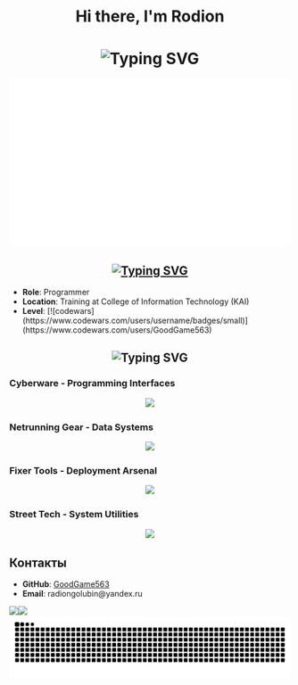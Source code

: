 <h1 align="center">Hi there, I'm Rodion</h1>
<h1 align="center"><img align="center" src="https://readme-typing-svg.herokuapp.com?font=Stalinist+One&duration=4000&pause=1000&color=E60000&center=true&vCenter=true&width=435&lines=Wake+the+f***+Up+Samurai;+we+have+a+city+to+burn" alt="Typing SVG" /></h1>
<p><img src="https://github.com/GoodGame563/GoodGame563/blob/main/Thumbnails-11.png" alt="Arasaka Logo"></p>

<h2 align="center"><a href="https://git.io/typing-svg"><img src="https://readme-typing-svg.herokuapp.com?font=Silkscreen&duration=4000&pause=1000&color=12E60F&center=true&vCenter=true&multiline=true&repeat=false&width=467&lines=About+Me" alt="Typing SVG" /></a></h2>
<ul>
<li><strong>Role</strong>: Programmer</li>
<li><strong>Location</strong>: Training at College of Information Technology (KAI)</li>
<li><strong>Level</strong>: [![codewars](https://www.codewars.com/users/username/badges/small)](https://www.codewars.com/users/GoodGame563) </li>
</ul>

<h2 align="center"><img src="https://readme-typing-svg.herokuapp.com?font=Chakra+Petch&duration=4000&pause=1000&color=12E60F&center=true&vCenter=true&multiline=true&repeat=false&width=402&lines=Technologies" alt="Typing SVG" /></h2>
<h3>Cyberware - Programming Interfaces</h3>
<p align="center">
  <a href="https://skillicons.dev">
    <img src="https://skillicons.dev/icons?i=rust,py,cs,go,js&theme=dark" />
  </a>
</p>
<h3>Netrunning Gear - Data Systems</h3>
<p align="center">
  <a href="https://skillicons.dev">
    <img src="https://skillicons.dev/icons?i=postgres,mongodb,rabbitmq,kafka&theme=dark" />
  </a>
</p>
<h3>Fixer Tools - Deployment Arsenal</h3>
<p align="center">
  <a href="https://skillicons.dev">
    <img src="https://skillicons.dev/icons?i=git,docker,kubernetes,terraform&theme=dark" />
  </a>
</p>
<h3>Street Tech - System Utilities</h3>
<p align="center">
  <a href="https://skillicons.dev">
    <img src="https://skillicons.dev/icons?i=linux,windows,bash&theme=dark" />
  </a>
</p>

<h2>Контакты</h2>
<ul>
<li><strong>GitHub</strong>: <a href="https://github.com/GoodGame563">GoodGame563</a></li>
<li><strong>Email</strong>: radiongolubin@yandex.ru</li>
</ul>
<img src="http://github-profile-summary-cards.vercel.app/api/cards/repos-per-language?username=GoodGame563&theme=2077" /><img src="http://github-profile-summary-cards.vercel.app/api/cards/most-commit-language?username=GoodGame563&theme=2077" />

<img src="https://raw.githubusercontent.com/GoodGame563/GoodGame563/output/snake.svg" alt="Snake animation" />
